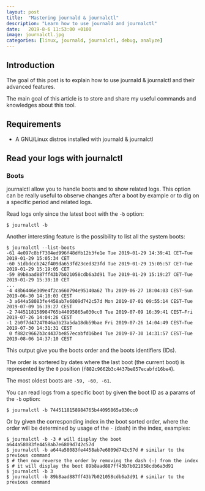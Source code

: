 ```yaml
---
layout: post
title:  "Mastering journald & journalctl"
description: "Learn how to use journald and journalctl"
date:   2019-8-6 11:53:00 +0100
image: journalctl.jpg
categories: [linux, journald, journalctl, debug, analyze]
---
```

## Introduction

The goal of this post is to explain how to use journald & journalctl and
their advanced features.

The main goal of this article is to store and share my useful commands and
knowledges about this tool.

## Requirements

- A GNU/Linux distros installed with journald & journalctl

## Read your logs with journalctl

### Boots

journalctl allow you to handle boots and to show related logs. This option
can be really useful to observe changes after a boot by example or to dig
on a specific period and related logs.

Read logs only since the latest boot with the `-b` option:

```shell
$ journalctl -b
```

Another interesting feature is the possibility to list all the system boots:

```shell
$ journalctl --list-boots
-61 4e097c8bf7304ed996f48dfb12b3fe1e Tue 2019-01-29 14:39:41 CET—Tue 2019-01-29 15:05:34 CET
-60 51dbdccb242f409da653fd23ced323fd Tue 2019-01-29 15:05:57 CET—Tue 2019-01-29 15:19:05 CET
-59 89b8aad887ff43b7b021058cdb6a3d91 Tue 2019-01-29 15:19:27 CET—Tue 2019-01-29 15:39:10 CET
...
-4 48b6446e309e4f2ca660794e95140a62 Thu 2019-06-27 18:04:03 CEST—Sun 2019-06-30 14:18:03 CEST
-3 a644a58083fe4458ab7e6809d742c57d Mon 2019-07-01 09:55:14 CEST—Tue 2019-07-09 16:39:27 CEST
-2 7445118158984765b44095865a030cc0 Tue 2019-07-09 16:39:41 CEST—Fri 2019-07-26 14:04:26 CEST
-1 2b0f7d47247046a3b23a5da18db59bae Fri 2019-07-26 14:04:49 CEST—Tue 2019-07-30 14:31:31 CEST
 0 f882c9662b3c4437be857ecabfd16be4 Tue 2019-07-30 14:31:57 CEST—Tue 2019-08-06 14:37:10 CEST
```

This output give you the boots order and the boots identifiers (IDs).

The order is sortered by dates where the last boot (the current boot) 
is represented by the `0` position (`f882c9662b3c4437be857ecabfd16be4`).

The most oldest boots are `-59, -60, -61`.

You can read logs from a specific boot by given the boot ID as a params
of the `-b` option:

```shell
$ journalctl -b 7445118158984765b44095865a030cc0
```

Or by given the corresponding index in the boot sorted order, where the order
will be determined by usage of the `-` (dash) in the index, examples:

```shell
$ journalctl -b -3 # will display the boot a644a58083fe4458ab7e6809d742c57d
$ journalctl -b a644a58083fe4458ab7e6809d742c57d # similar to the previous command
$ # then now reverse the order by removing the dash (-) from the index
$ # it will display the boot 89b8aad887ff43b7b021058cdb6a3d91
$ journalctl -b 3 
$ journalctl -b 89b8aad887ff43b7b021058cdb6a3d91 # similar to the previous command
```
